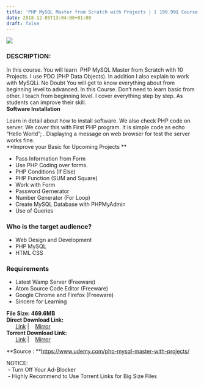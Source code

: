 ```yaml
---
title: 'PHP MySQL Master from Scratch with Projects | [ 199.99$ Course For Free ]'
date: 2018-12-05T13:04:00+01:00
draft: false
---
```


  
  

[![](https://1.bp.blogspot.com/-SufdKWxKXdA/XAe8Q-76piI/AAAAAAAAAng/egccqMav00k3XsTdcuGmr7h0gwb_R7S_ACLcBGAs/s640/PHP-MySQL-Master-from-Scratch-with-Projects.jpg)](https://1.bp.blogspot.com/-SufdKWxKXdA/XAe8Q-76piI/AAAAAAAAAng/egccqMav00k3XsTdcuGmr7h0gwb_R7S_ACLcBGAs/s1600/PHP-MySQL-Master-from-Scratch-with-Projects.jpg)

### DESCRIPTION:

In this course. You will learn  PHP MySQL Master from Scratch with 10 Projects. I use PDO (PHP Data Objects). In addition I also explain to work with MySQLi. No Doubt You will get to know everything about from beginning level to advanced. In this Course. Don’t need to learn basic from other. I teach from beginning level. I cover everything step by step. As students can improve their skill.  
**Software Installation**  

Learn in detail about how to install software. We also check PHP code on server. We cover this with First PHP program. It is simple code as echo “Hello World”; . Displaying a message on web browser for test the server works fine.  
**Improve your Basic for Upcoming Projects **  

*   Pass Information from Form
*   Use PHP Coding over forms.
*   PHP Conditions (If Else)
*   PHP Function (SUM and Square)
*   Work with Form
*   Password Gernerator
*   Number Generator (For Loop)
*   Create MySQL Database with PHPMyAdmin
*   Use of Queries

### Who is the target audience?

*   Web Design and Development
*   PHP MySQL
*   HTML CSS

### Requirements

*   Latest Wamp Server (Freeware)
*   Atom Source Code Editor (Freeware)
*   Google Chrome and Firefox (Freeware)
*   Sincere for Learning

**File Size: 469.6MB**  
**Direct Download Link:**  
      [Link](http://turboagram.com/18521555/php-mysql-master-link1) |    [Mirror](http://turboagram.com/18521555/php-mysql-master-link2)  
**Torrent Download Link:**  
      [Link](http://turboagram.com/18521555/php-mysql-master-torrent1) |    [Mirror](http://turboagram.com/18521555/php-mysql-master-torrent2)  
  
**Source : **https://www.udemy.com/php-mysql-master-with-projects/  
  
NOTICE:  
 - Turn Off Your Ad-Blocker  
 - Highly Recommend to Use Torrent Links for Big Size Files